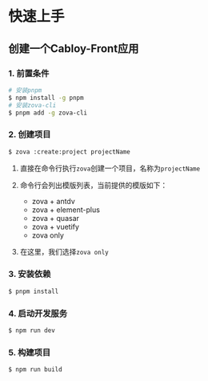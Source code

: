 # 快速上手

## 创建一个Cabloy-Front应用

### 1. 前置条件

```bash
# 安装pnpm
$ npm install -g pnpm
# 安装zova-cli
$ pnpm add -g zova-cli
```

### 2. 创建项目

```bash
$ zova :create:project projectName
```

1. 直接在命令行执行`zova`创建一个项目，名称为`projectName`
2. 命令行会列出模版列表，当前提供的模版如下：

   - zova + antdv
   - zova + element-plus
   - zova + quasar
   - zova + vuetify
   - zova only

3. 在这里，我们选择`zova only`

### 3. 安装依赖

```bash
$ pnpm install
```

### 4. 启动开发服务

```bash
$ npm run dev
```

### 5. 构建项目

```bash
$ npm run build
```
